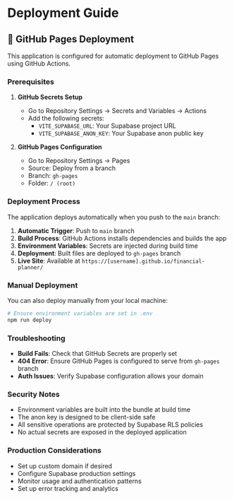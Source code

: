 # Deployment Guide

## 🚀 GitHub Pages Deployment

This application is configured for automatic deployment to GitHub Pages using GitHub Actions.

### Prerequisites

1. **GitHub Secrets Setup**
   - Go to Repository Settings → Secrets and Variables → Actions
   - Add the following secrets:
     - `VITE_SUPABASE_URL`: Your Supabase project URL
     - `VITE_SUPABASE_ANON_KEY`: Your Supabase anon public key

2. **GitHub Pages Configuration**
   - Go to Repository Settings → Pages
   - Source: Deploy from a branch
   - Branch: `gh-pages`
   - Folder: `/ (root)`

### Deployment Process

The application deploys automatically when you push to the `main` branch:

1. **Automatic Trigger**: Push to `main` branch
2. **Build Process**: GitHub Actions installs dependencies and builds the app
3. **Environment Variables**: Secrets are injected during build time
4. **Deployment**: Built files are deployed to `gh-pages` branch
5. **Live Site**: Available at `https://[username].github.io/financial-planner/`

### Manual Deployment

You can also deploy manually from your local machine:

```bash
# Ensure environment variables are set in .env
npm run deploy
```

### Troubleshooting

- **Build Fails**: Check that GitHub Secrets are properly set
- **404 Error**: Ensure GitHub Pages is configured to serve from `gh-pages` branch
- **Auth Issues**: Verify Supabase configuration allows your domain

### Security Notes

- Environment variables are built into the bundle at build time
- The anon key is designed to be client-side safe
- All sensitive operations are protected by Supabase RLS policies
- No actual secrets are exposed in the deployed application

### Production Considerations

- Set up custom domain if desired
- Configure Supabase production settings
- Monitor usage and authentication patterns
- Set up error tracking and analytics